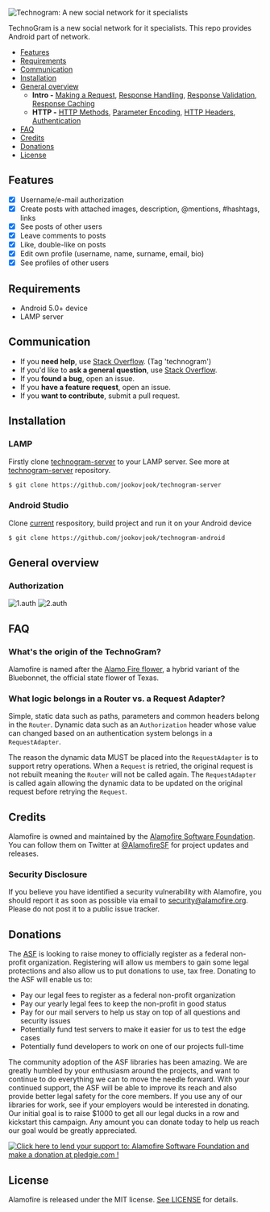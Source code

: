 ![Technogram: A new social network for it specialists](https://raw.githubusercontent.com/jookovjook/technogram-andoid/master/Art.png)

TechnoGram is a new social network for it specialists. This repo provides Android part of network.

- [Features](#features)
- [Requirements](#requirements)
- [Communication](#communication)
- [Installation](#installation)
- [General overview](#general)
    - **Intro -** [Making a Request](Documentation/Usage.md#making-a-request), [Response Handling](Documentation/Usage.md#response-handling), [Response Validation](Documentation/Usage.md#response-validation), [Response Caching](Documentation/Usage.md#response-caching)
  - **HTTP -** [HTTP Methods](Documentation/Usage.md#http-methods), [Parameter Encoding](Documentation/Usage.md#parameter-encoding), [HTTP Headers](Documentation/Usage.md#http-headers), [Authentication](Documentation/Usage.md#authentication)
- [FAQ](#faq)
- [Credits](#credits)
- [Donations](#donations)
- [License](#license)

## Features

- [x] Username/e-mail authorization
- [x] Create posts with attached images, description, @mentions, #hashtags, links
- [x] See posts of other users
- [x] Leave comments to posts
- [x] Like, double-like on posts
- [x] Edit own profile (username, name, surname, email, bio)
- [x] See profiles of other users

## Requirements

- Android 5.0+ device
- LAMP server

## Communication

- If you **need help**, use [Stack Overflow](http://stackoverflow.com/questions/tagged/technogram). (Tag 'technogram')
- If you'd like to **ask a general question**, use [Stack Overflow](http://stackoverflow.com/questions/tagged/technogram).
- If you **found a bug**, open an issue.
- If you **have a feature request**, open an issue.
- If you **want to contribute**, submit a pull request.

## Installation

### LAMP

Firstly clone [technogram-server](https://github.com/jookovjook/technogram-server) to your LAMP server. See more at [technogram-server](https://github.com/jookovjook/technogram-server) repository.

```bash
$ git clone https://github.com/jookovjook/technogram-server
```

### Android Studio

Clone [current](https://github.com/jookovjook/technogram-android) respository, build project and run it on your Android device 

```bash
$ git clone https://github.com/jookovjook/technogram-android
```

## General overview

### Authorization

![1.auth](https://raw.githubusercontent.com/jookovjook/technogram-andoid/master/screenshots/1.auth.jpg)
![2.auth](https://raw.githubusercontent.com/jookovjook/technogram-andoid/master/screenshots/2.auth.jpg)


## FAQ

### What's the origin of the TechnoGram?

Alamofire is named after the [Alamo Fire flower](https://aggie-horticulture.tamu.edu/wildseed/alamofire.html), a hybrid variant of the Bluebonnet, the official state flower of Texas.

### What logic belongs in a Router vs. a Request Adapter?

Simple, static data such as paths, parameters and common headers belong in the `Router`. Dynamic data such as an `Authorization` header whose value can changed based on an authentication system belongs in a `RequestAdapter`.

The reason the dynamic data MUST be placed into the `RequestAdapter` is to support retry operations. When a `Request` is retried, the original request is not rebuilt meaning the `Router` will not be called again. The `RequestAdapter` is called again allowing the dynamic data to be updated on the original request before retrying the `Request`.

## Credits

Alamofire is owned and maintained by the [Alamofire Software Foundation](http://alamofire.org). You can follow them on Twitter at [@AlamofireSF](https://twitter.com/AlamofireSF) for project updates and releases.

### Security Disclosure

If you believe you have identified a security vulnerability with Alamofire, you should report it as soon as possible via email to security@alamofire.org. Please do not post it to a public issue tracker.

## Donations

The [ASF](https://github.com/Alamofire/Foundation#members) is looking to raise money to officially register as a federal non-profit organization. Registering will allow us members to gain some legal protections and also allow us to put donations to use, tax free. Donating to the ASF will enable us to:

- Pay our legal fees to register as a federal non-profit organization
- Pay our yearly legal fees to keep the non-profit in good status
- Pay for our mail servers to help us stay on top of all questions and security issues
- Potentially fund test servers to make it easier for us to test the edge cases
- Potentially fund developers to work on one of our projects full-time

The community adoption of the ASF libraries has been amazing. We are greatly humbled by your enthusiasm around the projects, and want to continue to do everything we can to move the needle forward. With your continued support, the ASF will be able to improve its reach and also provide better legal safety for the core members. If you use any of our libraries for work, see if your employers would be interested in donating. Our initial goal is to raise $1000 to get all our legal ducks in a row and kickstart this campaign. Any amount you can donate today to help us reach our goal would be greatly appreciated.

<a href='https://pledgie.com/campaigns/31474'><img alt='Click here to lend your support to: Alamofire Software Foundation and make a donation at pledgie.com !' src='https://pledgie.com/campaigns/31474.png?skin_name=chrome' border='0' ></a>

## License

Alamofire is released under the MIT license. [See LICENSE](https://github.com/Alamofire/Alamofire/blob/master/LICENSE) for details.
